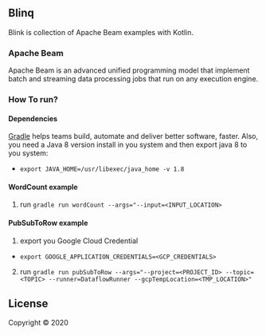 ## Blinq

Blink is collection of Apache Beam examples with Kotlin.

### Apache Beam
Apache Beam is an advanced unified programming model that implement batch and streaming data processing jobs that run on any execution engine.

### How To run?

#### Dependencies
[Gradle](https://gradle.org/) helps teams build, automate and deliver better software, faster.
Also, you need a Java 8 version install in you system and then export java 8 to you system:
  - `export JAVA_HOME=/usr/libexec/java_home -v 1.8`

#### WordCount example

1. run `gradle run wordCount --args="--input=<INPUT_LOCATION>`

#### PubSubToRow example

1. export you Google Cloud Credential
  - `export GOOGLE_APPLICATION_CREDENTIALS=<GCP_CREDENTIALS>`

2. run `gradle run pubSubToRow --args="--project=<PROJECT_ID> --topic=<TOPIC> --runner=DataflowRunner --gcpTempLocation=<TMP_LOCATION>"`

## License
Copyright © 2020